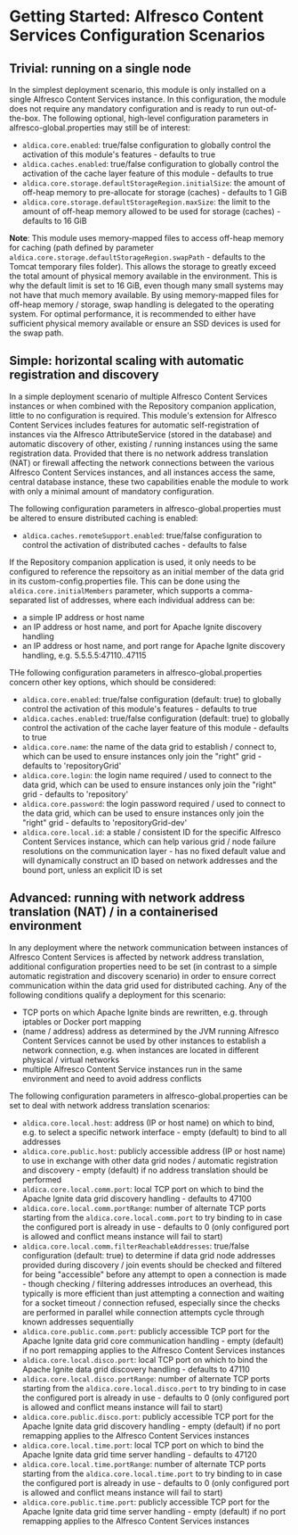 # Getting Started: Alfresco Content Services Configuration Scenarios

## Trivial: running on a single node

In the simplest deployment scenario, this module is only installed on a single Alfresco Content Services instance. In this configuration, the module does not require any mandatory configuration and is ready to run out-of-the-box. The following optional, high-level configuration parameters in alfresco-global.properties may still be of interest:

- `aldica.core.enabled`: true/false configuration to globally control the activation of this module's features - defaults to true
- `aldica.caches.enabled`: true/false configuration to globally control the activation of the cache layer feature of this module - defaults to true
- `aldica.core.storage.defaultStorageRegion.initialSize`: the amount of off-heap memory to pre-allocate for storage (caches) - defaults to 1 GiB
- `aldica.core.storage.defaultStorageRegion.maxSize`: the limit to the amount of off-heap memory allowed to be used for storage (caches) - defaults to 16 GiB

**Note**: This module uses memory-mapped files to access off-heap memory for caching (path defined by parameter `aldica.core.storage.defaultStorageRegion.swapPath` - defaults to the Tomcat temporary files folder). This allows the storage to greatly exceed the total amount of physical memory available in the environment. This is why the default limit is set to 16 GiB, even though many small systems may not have that much memory available. By using memory-mapped files for off-heap memory / storage, swap handling is delegated to the operating system. For optimal performance, it is recommended to either have sufficient physical memory available or ensure an SSD devices is used for the swap path.

## Simple: horizontal scaling with automatic registration and discovery

In a simple deployment scenario of multiple Alfresco Content Services instances or when combined with the Repository companion application, little to no configuration is required. This module's extension for Alfresco Content Services includes features for automatic self-registration of instances via the Alfresco AttributeService (stored in the database) and automatic discovery of other, existing / running instances using the same registration data. Provided that there is no network address translation (NAT) or firewall affecting the network connections between the various Alfresco Content Services instances, and all instances access the same, central database instance, these two capabilities enable the module to work with only a minimal amount of mandatory configuration.

The following configuration parameters in alfresco-global.properties must be altered to ensure distributed caching is enabled:

- `aldica.caches.remoteSupport.enabled`: true/false configuration to control the activation of distributed caches - defaults to false

If the Repository companion application is used, it only needs to be configured to reference the repsoitory as an initial member of the data grid in its custom-config.properties file. This can be done using the `aldica.core.initialMembers` parameter, which supports a comma-separated list of addresses, where each individual address can be:

- a simple IP address or host name
- an IP address or host name, and port for Apache Ignite discovery handling
- an IP address or host name, and port range for Apache Ignite discovery handling, e.g. 5.5.5.5:47110..47115

THe following configuration parameters in alfresco-global.properties concern other key options, which should be considered: 

- `aldica.core.enabled`: true/false configuration (default: true) to globally control the activation of this module's features - defaults to true
- `aldica.caches.enabled`: true/false configuration (default: true) to globally control the activation of the cache layer feature of this module - defaults to true
- `aldica.core.name`: the name of the data grid to establish / connect to, which can be used to ensure instances only join the "right" grid - defaults to 'repositoryGrid'
- `aldica.core.login`: the login name required / used to connect to the data grid, which can be used to ensure instances only join the "right" grid - defaults to 'repository'
- `aldica.core.password`: the login password required / used to connect to the data grid, which can be used to ensure instances only join the "right" grid - defaults to 'repositoryGrid-dev'
- `aldica.core.local.id`: a stable / consistent ID for the specific Alfresco Content Services instance, which can help various grid / node failure resolutions on the communication layer - has no fixed default value and will dynamically construct an ID based on network addresses and the bound port, unless an explicit ID is set

## Advanced: running with network address translation (NAT) / in a containerised environment

In any deployment where the network communication between instances of Alfresco Content Services is affected by network address translation, additional configuration properties need to be set (in contrast to a simple automatic registration and discovery scenario) in order to ensure correct communication within the data grid used for distributed caching. Any of the following conditions qualify a deployment for this scenario:

- TCP ports on which Apache Ignite binds are rewritten, e.g. through iptables or Docker port mapping
- (name / address) address as determined by the JVM running Alfresco Content Services cannot be used by other instances to establish a network connection, e.g. when instances are located in different physical / virtual networks
- multiple Alfresco Content Service instances run in the same environment and need to avoid address conflicts

The following configuration parameters in alfresco-global.properties can be set to deal with network address translation scenarios:

- `aldica.core.local.host`: address (IP or host name) on which to bind, e.g. to select a specific network interface - empty (default) to bind to all addresses
- `aldica.core.public.host`: publicly accessible address (IP or host name) to use in exchange with other data grid nodes / automatic registration and discovery - empty (default) if no address translation should be performed
- `aldica.core.local.comm.port`: local TCP port on which to bind the Apache Ignite data grid discovery handling - defaults to 47100
- `aldica.core.local.comm.portRange`: number of alternate TCP ports starting from the `aldica.core.local.comm.port` to try binding to in case the configured port is already in use - defaults to 0 (only configured port is allowed and conflict means instance will fail to start)
- `aldica.core.local.comm.filterReachableAddresses`: true/false configuration (default: true) to determine if data grid node addresses provided during discovery / join events should be checked and filtered for being "accessible" before any attempt to open a connection is made - though checking / filtering addresses introduces an overhead, this typically is more efficient than just attempting a connection and waiting for a socket timeout / connection refused, especially since the checks are performed in parallel while connection attempts cycle through known addresses sequentially
- `aldica.core.public.comm.port`: publicly accessible TCP port for the Apache Ignite data grid core communication handling - empty (default) if no port remapping applies to the Alfresco Content Services instances
- `aldica.core.local.disco.port`: local TCP port on which to bind the Apache Ignite data grid discovery handling - defaults to 47110
- `aldica.core.local.disco.portRange`: number of alternate TCP ports starting from the `aldica.core.local.disco.port` to try binding to in case the configured port is already in use - defaults to 0 (only configured port is allowed and conflict means instance will fail to start)
- `aldica.core.public.disco.port`: publicly accessible TCP port for the Apache Ignite data grid discovery handling - empty (default) if no port remapping applies to the Alfresco Content Services instances 
- `aldica.core.local.time.port`: local TCP port on which to bind the Apache Ignite data grid time server handling - defaults to 47120
- `aldica.core.local.time.portRange`: number of alternate TCP ports starting from the `aldica.core.local.time.port` to try binding to in case the configured port is already in use - defaults to 0 (only configured port is allowed and conflict means instance will fail to start)
- `aldica.core.public.time.port`: publicly accessible TCP port for the Apache Ignite data grid time server handling - empty (default) if no port remapping applies to the Alfresco Content Services instances